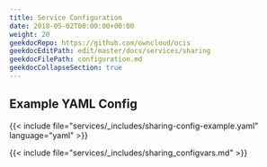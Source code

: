 ```yaml
---
title: Service Configuration
date: 2018-05-02T00:00:00+00:00
weight: 20
geekdocRepo: https://github.com/owncloud/ocis
geekdocEditPath: edit/master/docs/services/sharing
geekdocFilePath: configuration.md
geekdocCollapseSection: true
---
```


## Example YAML Config

{{< include file="services/_includes/sharing-config-example.yaml"  language="yaml" >}}

{{< include file="services/_includes/sharing_configvars.md" >}}
